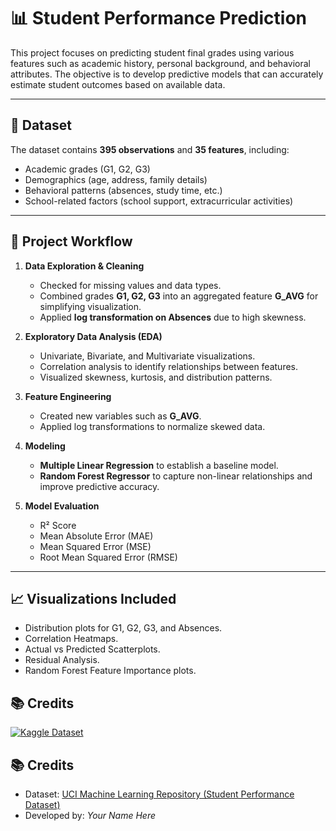 # 📊 Student Performance Prediction

This project focuses on predicting student final grades using various features such as academic history, personal background, and behavioral attributes. The objective is to develop predictive models that can accurately estimate student outcomes based on available data.

---

## 📂 Dataset
The dataset contains **395 observations** and **35 features**, including:
- Academic grades (G1, G2, G3)
- Demographics (age, address, family details)
- Behavioral patterns (absences, study time, etc.)
- School-related factors (school support, extracurricular activities)

---

## 📝 Project Workflow
1. **Data Exploration & Cleaning**
   - Checked for missing values and data types.
   - Combined grades **G1, G2, G3** into an aggregated feature **G_AVG** for simplifying visualization.
   - Applied **log transformation on Absences** due to high skewness.

2. **Exploratory Data Analysis (EDA)**
   - Univariate, Bivariate, and Multivariate visualizations.
   - Correlation analysis to identify relationships between features.
   - Visualized skewness, kurtosis, and distribution patterns.

3. **Feature Engineering**
   - Created new variables such as **G_AVG**.
   - Applied log transformations to normalize skewed data.

4. **Modeling**
   - **Multiple Linear Regression** to establish a baseline model.
   - **Random Forest Regressor** to capture non-linear relationships and improve predictive accuracy.

5. **Model Evaluation**
   - R² Score
   - Mean Absolute Error (MAE)
   - Mean Squared Error (MSE)
   - Root Mean Squared Error (RMSE)

---

## 📈 Visualizations Included
- Distribution plots for G1, G2, G3, and Absences.
- Correlation Heatmaps.
- Actual vs Predicted Scatterplots.
- Residual Analysis.
- Random Forest Feature Importance plots.

## 📚 Credits
[![Kaggle Dataset](https://img.shields.io/badge/Kaggle-Student%20Performance-blue?logo=kaggle)](https://www.kaggle.com/datasets) <!-- Replace with actual link -->

## 📚 Credits
- Dataset: [UCI Machine Learning Repository (Student Performance Dataset)](https://archive.ics.uci.edu/ml/datasets/student+performance)
- Developed by: *Your Name Here*
